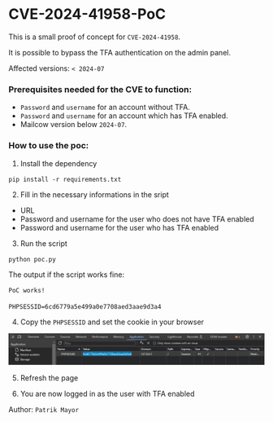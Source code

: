 # CVE-2024-41958-PoC

This is a small proof of concept for `CVE-2024-41958`.

It is possible to bypass the TFA authentication on the admin panel.

Affected versions: `< 2024-07`

### Prerequisites needed for the CVE to function:

- `Password` and `username` for an account without TFA.
- `Password` and `username` for an account which has TFA enabled.
- Mailcow version below `2024-07`.

### How to use the poc:

1. Install the dependency

```
pip install -r requirements.txt
```

2. Fill in the necessary informations in the sript

- URL
- Password and username for the user who does not have TFA enabled
- Password and username for the user who has TFA enabled

3. Run the script

```
python poc.py
```

The output if the script works fine:
```
PoC works!

PHPSESSID=6cd6779a5e499a0e7708aed3aae9d3a4
```

4. Copy the `PHPSESSID` and set the cookie in your browser

![cookie](./resources/cookie.png)

5. Refresh the page

6. You are now logged in as the user with TFA enabled


Author: `Patrik Mayor`